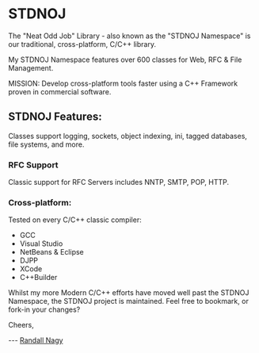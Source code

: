 # STDNOJ
The "Neat Odd Job" Library - also known as the "STDNOJ Namespace" is our traditional, cross-platform, C/C++ library.

My STDNOJ Namespace features over 600 classes for Web, RFC & File Management.

MISSION: Develop cross-platform tools faster using a C++ Framework proven in commercial software. 

## STDNOJ Features:
Classes support logging, sockets, object indexing, ini, tagged databases, file systems, and more.

### RFC Support
Classic support for RFC Servers includes NNTP, SMTP, POP, HTTP.

### Cross-platform:
Tested on every C/C++ classic compiler:
* GCC
* Visual Studio
* NetBeans & Eclipse
* DJPP
* XCode
* C++Builder

Whilst my more Modern C/C++ efforts have moved well past the STDNOJ Namespace, the STDNOJ project is maintained. Feel free to bookmark, or fork-in your changes?

Cheers,

--- [Randall Nagy](https://soft9000.com)




